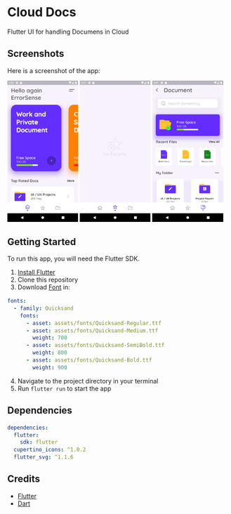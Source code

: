 # Cloud Docs

Flutter UI for handling Documens in Cloud

## Screenshots

Here is a screenshot of the app:

<p float="left">
  <img src="./screenshots/1.png" width="32%" />
  <img src="./screenshots/2.png" width="32%" />
  <img src="./screenshots/3.png" width="32%" />
</p>

## Getting Started

To run this app, you will need the Flutter SDK.

1. [Install Flutter](https://flutter.dev/docs/get-started/install)
2. Clone this repository
3. Download [Font](https://fonts.google.com/specimen/Quicksand?preview.text=My+Orders&preview.text_type=custom&query=quick
) in:
```yaml
fonts:
  - family: Quicksand
    fonts:
      - asset: assets/fonts/Quicksand-Regular.ttf
      - asset: assets/fonts/Quicksand-Medium.ttf
        weight: 700
      - asset: assets/fonts/Quicksand-SemiBold.ttf
        weight: 800
      - asset: assets/fonts/Quicksand-Bold.ttf
        weight: 900
```
4. Navigate to the project directory in your terminal
5. Run `flutter run` to start the app

## Dependencies

```yaml
dependencies:
  flutter:
    sdk: flutter
  cupertino_icons: ^1.0.2
  flutter_svg: ^1.1.6
```


## Credits

- [Flutter](https://flutter.dev)
- [Dart](https://dart.dev)
